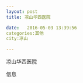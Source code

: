 ```yaml
--- 
layout: post 
title: 凉山华西医院

date:   2016-05-03 13:39:56 
categories:其他  
city:凉山
  
--- 
```

   
凉山华西医院

信息

